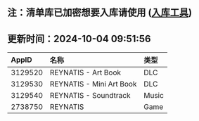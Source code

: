 ## 注：清单库已加密想要入库请使用 ([入库工具](https://github.com/BlankTMing/ManifestAutoUpdate/releases))

## 更新时间：2024-10-04 09:51:56
| AppID | 名称 | 类型  |
| :-------------------- | :----------------------------- | :----------- |
| 3129520 | REYNATIS - Art Book| DLC |
| 3129530 | REYNATIS - Mini Art Book| DLC |
| 3129540 | REYNATIS - Soundtrack| Music |
| 2738750 | REYNATIS| Game |
